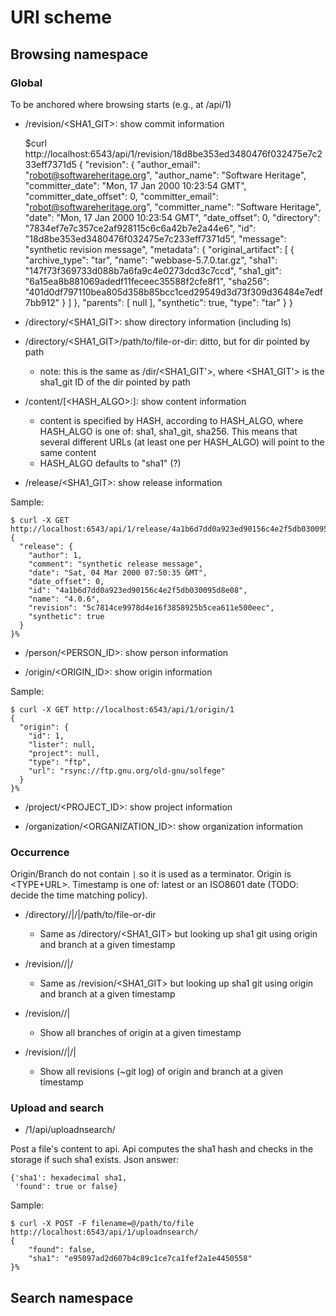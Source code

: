 URI scheme
==========

Browsing namespace
------------------

### Global

To be anchored where browsing starts (e.g., at /api/1)

* /revision/<SHA1_GIT>: show commit information

    $curl http://localhost:6543/api/1/revision/18d8be353ed3480476f032475e7c233eff7371d5
    {
      "revision": {
        "author_email": "robot@softwareheritage.org",
        "author_name": "Software Heritage",
        "committer_date": "Mon, 17 Jan 2000 10:23:54 GMT",
        "committer_date_offset": 0,
        "committer_email": "robot@softwareheritage.org",
        "committer_name": "Software Heritage",
        "date": "Mon, 17 Jan 2000 10:23:54 GMT",
        "date_offset": 0,
        "directory": "7834ef7e7c357ce2af928115c6c6a42b7e2a44e6",
        "id": "18d8be353ed3480476f032475e7c233eff7371d5",
        "message": "synthetic revision message",
        "metadata": {
          "original_artifact": [
            {
              "archive_type": "tar",
              "name": "webbase-5.7.0.tar.gz",
              "sha1": "147f73f369733d088b7a6fa9c4e0273dcd3c7ccd",
              "sha1_git": "6a15ea8b881069adedf11feceec35588f2cfe8f1",
              "sha256": "401d0df797110bea805d358b85bcc1ced29549d3d73f309d36484e7edf7bb912"
            }
          ]
        },
        "parents": [
          null
        ],
        "synthetic": true,
        "type": "tar"
      }
    }

* /directory/<SHA1_GIT>: show directory information (including ls)

* /directory/<SHA1_GIT>/path/to/file-or-dir: ditto, but for dir pointed by path

  - note: this is the same as /dir/<SHA1_GIT'>, where <SHA1_GIT'> is the
  sha1_git ID of the dir pointed by path

* /content/[<HASH_ALGO>:]<HASH>: show content information

  - content is specified by HASH, according to HASH_ALGO, where HASH_ALGO is
  one of: sha1, sha1_git, sha256. This means that several different URLs (at
  least one per HASH_ALGO) will point to the same content
  - HASH_ALGO defaults to "sha1" (?)

* /release/<SHA1_GIT>: show release information

Sample:

    $ curl -X GET http://localhost:6543/api/1/release/4a1b6d7dd0a923ed90156c4e2f5db030095d8e08
    {
      "release": {
        "author": 1,
        "comment": "synthetic release message",
        "date": "Sat, 04 Mar 2000 07:50:35 GMT",
        "date_offset": 0,
        "id": "4a1b6d7dd0a923ed90156c4e2f5db030095d8e08",
        "name": "4.0.6",
        "revision": "5c7814ce9978d4e16f3858925b5cea611e500eec",
        "synthetic": true
      }
    }%

* /person/<PERSON_ID>: show person information

* /origin/<ORIGIN_ID>: show origin information

Sample:

    $ curl -X GET http://localhost:6543/api/1/origin/1
    {
      "origin": {
        "id": 1,
        "lister": null,
        "project": null,
        "type": "ftp",
        "url": "rsync://ftp.gnu.org/old-gnu/solfege"
      }
    }%

* /project/<PROJECT_ID>: show project information

* /organization/<ORGANIZATION_ID>: show organization information

### Occurrence

Origin/Branch do not contain `|` so it is used as a terminator.
Origin is <TYPE+URL>.
Timestamp is one of: latest or an ISO8601 date (TODO: decide the time matching
policy).

* /directory/<TIMESTAMP>/<ORIGIN>|/<BRANCH>|/path/to/file-or-dir

  - Same as /directory/<SHA1_GIT> but looking up sha1 git using origin and
    branch at a given timestamp

* /revision/<TIMESTAMP>/<ORIGIN>|/<BRANCH>

  - Same as /revision/<SHA1_GIT> but looking up sha1 git using origin and
    branch at a given timestamp

* /revision/<TIMESTAMP>/<ORIGIN>|

  - Show all branches of origin at a given timestamp

* /revision/<TIMESTAMP>/<ORIGIN>|/<BRANCH>|

  - Show all revisions (~git log) of origin and branch at a given timestamp


### Upload and search

* /1/api/uploadnsearch/

Post a file's content to api.
Api computes the sha1 hash and checks in the storage if such sha1 exists.
Json answer:

    {'sha1': hexadecimal sha1,
     'found': true or false}

Sample:

    $ curl -X POST -F filename=@/path/to/file http://localhost:6543/api/1/uploadnsearch/
    {
        "found": false,
        "sha1": "e95097ad2d607b4c89c1ce7ca1fef2a1e4450558"
    }%


Search namespace
----------------
